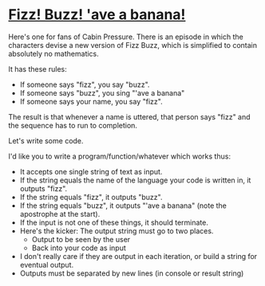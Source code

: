 # [Fizz! Buzz! 'ave a banana!][codegolf]

Here's one for fans of Cabin Pressure. There is an episode in which
the characters devise a new version of Fizz Buzz, which is simplified
to contain absolutely no mathematics.

It has these rules:

*   If someone says "fizz", you say "buzz".
*   If someone says "buzz", you sing "'ave a banana"
*   If someone says your name, you say "fizz".

The result is that whenever a name is uttered, that person says
"fizz" and the sequence has to run to completion.

Let's write some code.

I'd like you to write a program/function/whatever which works thus:

*   It accepts one single string of text as input.
*   If the string equals the name of the language your code is written in,
    it outputs "fizz".
*   If the string equals "fizz", it outputs "buzz".
*   If the string equals "buzz", it outputs "'ave a banana"
    (note the apostrophe at the start).
*   If the input is not one of these things, it should terminate.
*   Here's the kicker: The output string must go to two places.
    *   Output to be seen by the user
    *   Back into your code as input
*   I don't really care if they are output in each iteration,
    or build a string for eventual output.
*   Outputs must be separated by new lines (in console or result string)


[codegolf]: https://codegolf.stackexchange.com/questions/205791/fizz-buzz-ave-a-banana/
